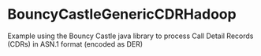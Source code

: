 BouncyCastleGenericCDRHadoop
============================

Example using the Bouncy Castle java library to process Call Detail Records (CDRs) in ASN.1 format (encoded as DER)
